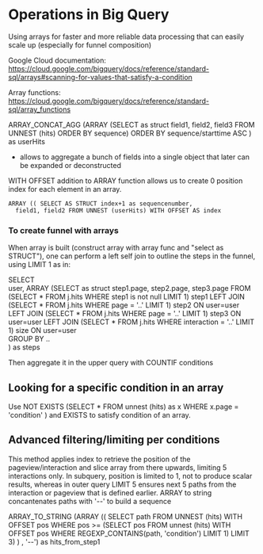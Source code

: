 # Operations in Big Query

Using arrays for faster and more reliable data processing that can easily scale up (especially for funnel composition)

Google Cloud documentation: https://cloud.google.com/bigquery/docs/reference/standard-sql/arrays#scanning-for-values-that-satisfy-a-condition

Array functions: https://cloud.google.com/bigquery/docs/reference/standard-sql/array_functions

ARRAY_CONCAT_AGG (ARRAY (SELECT as struct field1, field2, field3 FROM UNNEST (hits) ORDER BY sequence) ORDER BY sequence/starttime ASC ) as userHits
* allows to aggregate a bunch of fields into a single object that later can be expanded or deconstructed


WITH OFFSET addition to ARRAY function allows us to create 0 position index for each element in an array. 

    ARRAY (( SELECT AS STRUCT index+1 as sequencenumber,
      field1, field2 FROM UNNEST (userHits) WITH OFFSET AS index 

### To create funnel with arrays

When array is built (construct array with array func and "select as STRUCT"), one can perform a left self join to outline the steps in the funnel, using LIMIT 1 as in:

 SELECT  
   user,
   ARRAY (SELECT as struct
   step1.page,
   step2.page,
   step3.page
   FROM (SELECT * FROM j.hits WHERE step1 is not null LIMIT 1) step1
   LEFT JOIN (SELECT * FROM j.hits WHERE page = '..'  LIMIT 1) step2 ON user=user
   LEFT JOIN (SELECT * FROM j.hits WHERE page = '..'  LIMIT 1) step3 ON user=user 
   LEFT JOIN (SELECT * FROM j.hits WHERE interaction = '..'  LIMIT 1) size ON user=user  
   GROUP BY ..  
   ) as steps

Then aggregate it in the upper query with COUNTIF conditions

## Looking for a specific condition in an array

Use NOT EXISTS (SELECT * FROM unnest (hits) as x WHERE x.page  = 'condition' ) and EXISTS to satisfy condition of an array.

## Advanced filtering/limiting per conditions

This method applies index to retrieve the position of the pageview/interaction and slice array from there upwards, limiting 5 interactions only.
In subquery, position is limited to 1, not to produce scalar results, whereas in outer query LIMIT 5 ensures next 5 paths from the interaction or pageview that is defined earlier.
ARRAY to string concantenates paths with '--' to build a sequence

ARRAY_TO_STRING (ARRAY (( SELECT  path FROM UNNEST (hits) WITH OFFSET pos WHERE pos >= (SELECT pos FROM unnest (hits) WITH OFFSET pos WHERE REGEXP_CONTAINS(path, 'condition') LIMIT 1) LIMIT 3) ) , '--') as hits_from_step1
